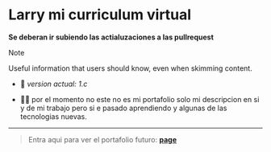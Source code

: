 # Larry mi curriculum virtual 

**Se deberan ir subiendo las actialuzaciones a las pullrequest**

> [!NOTE]
> Useful information that users should know, even when skimming content.

- 🎯 _version actual: 1.c_

- 🐱‍👓 por el momento no este no es mi portafolio solo mi descripcion en si y de mi trabajo pero si e pasado aprendiendo y algunas de las tecnologias nuevas.
---
> Entra  aqui para ver el portafolio futuro: **[page](https://larry1sf.github.io/Mente/)**
